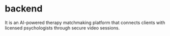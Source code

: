 # backend
It is an AI-powered therapy matchmaking platform that connects clients with licensed psychologists through secure video sessions.



